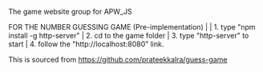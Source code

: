 The game website group for APW_JS

FOR THE NUMBER GUESSING GAME (Pre-implementation)
| 
| 1. type "npm install -g http-server" 
| 2. cd to the game folder
| 3. type "http-server" to start
| 4. follow the "http://localhost:8080" link.

This is sourced from https://github.com/prateekkalra/guess-game 
